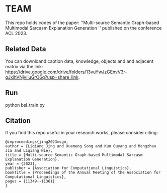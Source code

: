 # TEAM
This repo holds codes of the paper: ''Multi-source Semantic Graph-based Multimodal Sarcasm Explanation Generation '' published on the conference ACL 2023.

## Related Data
You can downloand caption data, knowledge, objects and and adjacent matrix via the link: https://drive.google.com/drive/folders/13vuYwJzGEnvV3r-gJxihVNjvIiuGrO6q?usp=share_link.

## Run
python bsl_train.py

## Citation

If you find this repo useful in your research works, please consider citing:

```
@inproceedings{jing2023msgm,
author = {Liqiang Jing and Xuemeng Song and Kun Ouyang and Mengzhao Jia and Liqiang Nie},
title = {Multi-source Semantic Graph-based Multimodal Sarcasm Explanation Generation},
year = {2023},
publisher = {Association for Computational Linguistics},
booktitle = {Proceedings of the Annual Meeting of the Association for Computational Linguistics},
pages = {11349--11361}
}
```
